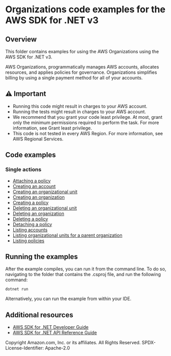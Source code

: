 # Organizations code examples for the AWS SDK for .NET v3

## Overview

This folder contains examples for using the AWS Organizations using the AWS SDK for .NET v3.

AWS Organizations, programmatically manages AWS accounts, allocates resources, and applies policies for governance. Organizations simplifies billing by using a single payment method for all of your accounts.

## ⚠️ Important

- Running this code might result in charges to your AWS account.
- Running the tests might result in charges to your AWS account.
- We recommend that you grant your code least privilege. At most, grant only the minimum permissions required to
  perform the task. For more information, see Grant least privilege.
- This code is not tested in every AWS Region. For more information, see AWS Regional Services.

## Code examples

### Single actions

- [Attaching a policy](AttachPolicyExample/)
- [Creating an account](CreateAccountExample/)
- [Creating an organizational unit](CreateOrganizationalUnitExample/)
- [Creating an organization](CreateOrganizationExample/)
- [Creating a policy](CreatePolicyExample/)
- [Deleting an organizational unit](DeleteOrganizationalUnitExample/)
- [Deleting an organization](DeleteOrganizationExample/)
- [Deleting a policy](DeletePolicyExample/)
- [Detaching a policy](DetachPolicyExample/)
- [Listing accounts](ListAccountsExample/)
- [Listing organizational units for a parent organization](ListOrgUnitsForParentExample/)
- [Listing policies](ListPoliciesExample/)

## Running the examples

After the example compiles, you can run it from the command line. To do so,
navigating to the folder that contains the .csproj file, and run the following
command:

```
dotnet run
```

Alternatively, you can run the example from within your IDE.

## Additional resources

- [AWS SDK for .NET Developer Guide](https://docs.aws.amazon.com/sdk-for-net/v3/developer-guide/welcome.html)
- [AWS SDK for .NET API Reference Guide](https://docs.aws.amazon.com/sdkfornet/v3/apidocs/index.html)

Copyright Amazon.com, Inc. or its affiliates. All Rights Reserved. SPDX-License-Identifier: Apache-2.0
